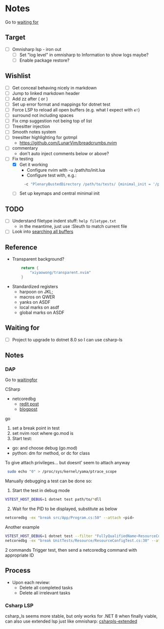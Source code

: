 # Notes

Go to [waiting for](#waiting-for)

## Target

- [ ] Omnisharp lsp - iron out
  - [ ] Set "log level" in omnisharp to Information to show logs maybe?
  - [ ] Enable package restore?

## Wishlist

- [ ] Get conceal behaving nicely in markdown
- [ ] Jump to linked markdown header
- [ ] Add zz after ( or )
- [ ] Set up error format and mappings for dotnet test
- [ ] Force LSP to reload all open buffers (e.g. what I expect with `e!`)
- [ ] surround not including spaces
- [ ] Fix cmp suggestion not being top of list
- [ ] Treesitter injection
- [ ] Smooth notes system
- [ ] treesitter highlighting for gotmpl
  - https://github.com/LunarVim/breadcrumbs.nvim
- [ ] commentary
  - don't auto inject comments below or above?
- [ ] Fix testing
  - [x] Get it working
    - Configure nvim with -u /path/to/init.lua
    - Configure test with, e.g.:
    ```bash
      -c "PlenaryBustedDirectory /path/to/tests/ {minimal_init = '/path/to/init.lua'}"
    ```
  - [ ] Set up keymaps and central minimal init

## TODO
- [ ] Understand filetype indent stuff: `help filetype.txt`
  - in the meantime, just use :Sleuth to match current file
- [ ] Look into [searching all buffers](https://stackoverflow.com/questions/2450887/vim-searching-through-all-existing-buffers)

## Reference
- Transparent background?
  ```lua
      return {
          "xiyaowong/transparent.nvim"
      }
  ```
- Standardized registers
  - harpoon on <meta> JKL;
  - macros on QWER
  - yanks on ASDF
  - local marks on asdf
  - global marks on ASDF

## Waiting for

- [ ] Project to upgrade to dotnet 8.0 so I can use csharp-ls

## Notes

### DAP

Go to [waitingfor](#waiting-for)

CSharp
- netcoredbg
  - [redit post](https://www.reddit.com/r/csharp/comments/15ktebq/debugging_with_netcoredbg_in_neovim/)
  - [blogpost](https://aaronbos.dev/posts/debugging-csharp-neovim-nvim-dap)

go
1. set a break point in test
2. set nvim root where go.mod is
3. Start test:
  - go: <F5> and choose debug (go.mod)
  - python: <leader>dm for method, or <leader>dc for class


To give attach privileges... but doesnt' seem to attach anyway
```bash
 sudo echo "0" > /proc/sys/kernel/yama/ptrace_scope
```

Manually debugging a test can be done so:
1. Start the test in debug mode
```bash
VSTEST_HOST_DEBUG=1 dotnet test path/to/*dll
```
2. Wait for the PID to be displayed, substitute as <pid> below
```bash
netcoredbg -ex "break src/App/Program.cs:50" --attach <pid>
```

Another example
```bash
VSTEST_HOST_DEBUG=1 dotnet test --filter "FullyQualifiedName~ResourceConfigSuccessfullyParsesValidOrMissingEnvironmentVariables" path/to/*.dll
netcoredbg -ex "break UnitTests/Resource/ResourceConfigTest.cs:30" --attach 20985
```
2 commands
Trigger test, then send a netcoredbg command with appropriate ID

## Process

- Upon each review:
  - Delete all completed tasks
  - Delete all irrelevant tasks

### Csharp LSP

csharp_ls seems more stable, but only works for .NET 8
when finally viable, can also use extended lsp just like omnisharp:
[csharpls-extended](https://github.com/Decodetalkers/csharpls-extended-lsp.nvim)

